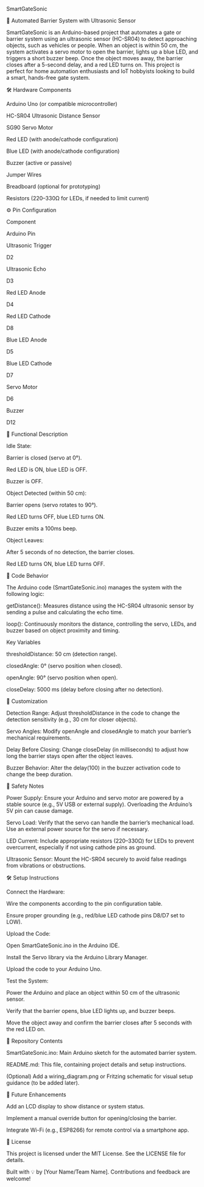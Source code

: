 SmartGateSonic

🚧 Automated Barrier System with Ultrasonic Sensor

SmartGateSonic is an Arduino-based project that automates a gate or barrier system using an ultrasonic sensor (HC-SR04) to detect approaching objects, such as vehicles or people. When an object is within 50 cm, the system activates a servo motor to open the barrier, lights up a blue LED, and triggers a short buzzer beep. Once the object moves away, the barrier closes after a 5-second delay, and a red LED turns on. This project is perfect for home automation enthusiasts and IoT hobbyists looking to build a smart, hands-free gate system.

🛠️ Hardware Components





Arduino Uno (or compatible microcontroller)



HC-SR04 Ultrasonic Distance Sensor



SG90 Servo Motor



Red LED (with anode/cathode configuration)



Blue LED (with anode/cathode configuration)



Buzzer (active or passive)



Jumper Wires



Breadboard (optional for prototyping)



Resistors (220–330Ω for LEDs, if needed to limit current)

⚙️ Pin Configuration







Component



Arduino Pin





Ultrasonic Trigger



D2





Ultrasonic Echo



D3





Red LED Anode



D4





Red LED Cathode



D8





Blue LED Anode



D5





Blue LED Cathode



D7





Servo Motor



D6





Buzzer



D12

🚦 Functional Description





Idle State:





Barrier is closed (servo at 0°).



Red LED is ON, blue LED is OFF.



Buzzer is OFF.



Object Detected (within 50 cm):





Barrier opens (servo rotates to 90°).



Red LED turns OFF, blue LED turns ON.



Buzzer emits a 100ms beep.



Object Leaves:





After 5 seconds of no detection, the barrier closes.



Red LED turns ON, blue LED turns OFF.

🧠 Code Behavior

The Arduino code (SmartGateSonic.ino) manages the system with the following logic:





getDistance(): Measures distance using the HC-SR04 ultrasonic sensor by sending a pulse and calculating the echo time.



loop(): Continuously monitors the distance, controlling the servo, LEDs, and buzzer based on object proximity and timing.

Key Variables





thresholdDistance: 50 cm (detection range).



closedAngle: 0° (servo position when closed).



openAngle: 90° (servo position when open).



closeDelay: 5000 ms (delay before closing after no detection).

📝 Customization





Detection Range: Adjust thresholdDistance in the code to change the detection sensitivity (e.g., 30 cm for closer objects).



Servo Angles: Modify openAngle and closedAngle to match your barrier’s mechanical requirements.



Delay Before Closing: Change closeDelay (in milliseconds) to adjust how long the barrier stays open after the object leaves.



Buzzer Behavior: Alter the delay(100) in the buzzer activation code to change the beep duration.

🔐 Safety Notes





Power Supply: Ensure your Arduino and servo motor are powered by a stable source (e.g., 5V USB or external supply). Overloading the Arduino’s 5V pin can cause damage.



Servo Load: Verify that the servo can handle the barrier’s mechanical load. Use an external power source for the servo if necessary.



LED Current: Include appropriate resistors (220–330Ω) for LEDs to prevent overcurrent, especially if not using cathode pins as ground.



Ultrasonic Sensor: Mount the HC-SR04 securely to avoid false readings from vibrations or obstructions.

🛠️ Setup Instructions





Connect the Hardware:





Wire the components according to the pin configuration table.



Ensure proper grounding (e.g., red/blue LED cathode pins D8/D7 set to LOW).



Upload the Code:





Open SmartGateSonic.ino in the Arduino IDE.



Install the Servo library via the Arduino Library Manager.



Upload the code to your Arduino Uno.



Test the System:





Power the Arduino and place an object within 50 cm of the ultrasonic sensor.



Verify that the barrier opens, blue LED lights up, and buzzer beeps.



Move the object away and confirm the barrier closes after 5 seconds with the red LED on.

📂 Repository Contents





SmartGateSonic.ino: Main Arduino sketch for the automated barrier system.



README.md: This file, containing project details and setup instructions.



(Optional) Add a wiring_diagram.png or Fritzing schematic for visual setup guidance (to be added later).

🚀 Future Enhancements





Add an LCD display to show distance or system status.



Implement a manual override button for opening/closing the barrier.



Integrate Wi-Fi (e.g., ESP8266) for remote control via a smartphone app.

📜 License

This project is licensed under the MIT License. See the LICENSE file for details.



Built with 💡 by [Your Name/Team Name]. Contributions and feedback are welcome!